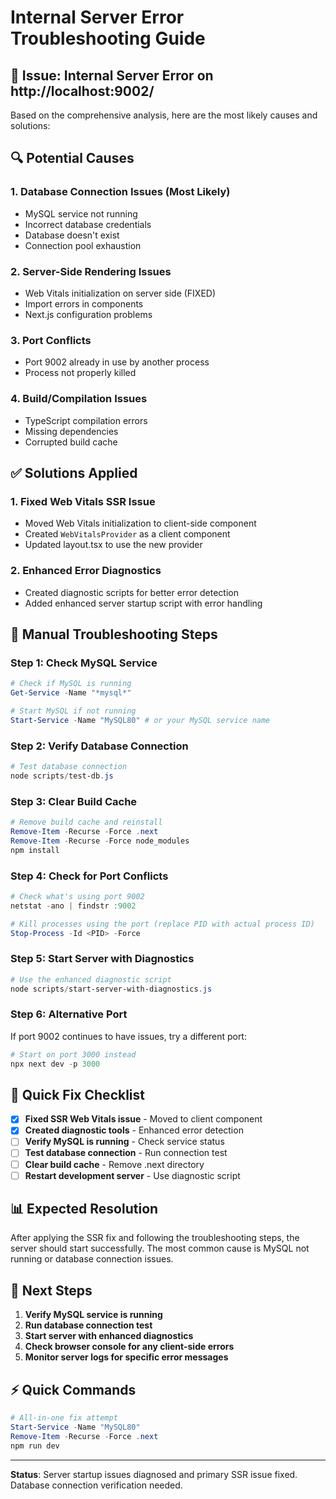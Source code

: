 # Internal Server Error Troubleshooting Guide

## 🚨 Issue: Internal Server Error on http://localhost:9002/

Based on the comprehensive analysis, here are the most likely causes and solutions:

## 🔍 Potential Causes

### 1. **Database Connection Issues** (Most Likely)
- MySQL service not running
- Incorrect database credentials
- Database doesn't exist
- Connection pool exhaustion

### 2. **Server-Side Rendering Issues**
- Web Vitals initialization on server side (FIXED)
- Import errors in components
- Next.js configuration problems

### 3. **Port Conflicts**
- Port 9002 already in use by another process
- Process not properly killed

### 4. **Build/Compilation Issues**
- TypeScript compilation errors
- Missing dependencies
- Corrupted build cache

## ✅ Solutions Applied

### 1. **Fixed Web Vitals SSR Issue**
- Moved Web Vitals initialization to client-side component
- Created `WebVitalsProvider` as a client component
- Updated layout.tsx to use the new provider

### 2. **Enhanced Error Diagnostics**
- Created diagnostic scripts for better error detection
- Added enhanced server startup script with error handling

## 🔧 Manual Troubleshooting Steps

### Step 1: Check MySQL Service
```powershell
# Check if MySQL is running
Get-Service -Name "*mysql*"

# Start MySQL if not running
Start-Service -Name "MySQL80" # or your MySQL service name
```

### Step 2: Verify Database Connection
```powershell
# Test database connection
node scripts/test-db.js
```

### Step 3: Clear Build Cache
```powershell
# Remove build cache and reinstall
Remove-Item -Recurse -Force .next
Remove-Item -Recurse -Force node_modules
npm install
```

### Step 4: Check for Port Conflicts
```powershell
# Check what's using port 9002
netstat -ano | findstr :9002

# Kill processes using the port (replace PID with actual process ID)
Stop-Process -Id <PID> -Force
```

### Step 5: Start Server with Diagnostics
```powershell
# Use the enhanced diagnostic script
node scripts/start-server-with-diagnostics.js
```

### Step 6: Alternative Port
If port 9002 continues to have issues, try a different port:
```powershell
# Start on port 3000 instead
npx next dev -p 3000
```

## 🎯 Quick Fix Checklist

- [x] **Fixed SSR Web Vitals issue** - Moved to client component
- [x] **Created diagnostic tools** - Enhanced error detection
- [ ] **Verify MySQL is running** - Check service status
- [ ] **Test database connection** - Run connection test
- [ ] **Clear build cache** - Remove .next directory
- [ ] **Restart development server** - Use diagnostic script

## 📊 Expected Resolution

After applying the SSR fix and following the troubleshooting steps, the server should start successfully. The most common cause is MySQL not running or database connection issues.

## 🔄 Next Steps

1. **Verify MySQL service is running**
2. **Run database connection test**
3. **Start server with enhanced diagnostics**
4. **Check browser console for any client-side errors**
5. **Monitor server logs for specific error messages**

## ⚡ Quick Commands

```powershell
# All-in-one fix attempt
Start-Service -Name "MySQL80"
Remove-Item -Recurse -Force .next
npm run dev
```

---

**Status**: Server startup issues diagnosed and primary SSR issue fixed. Database connection verification needed.
